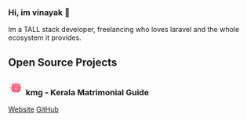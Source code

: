 ### Hi, im vinayak 👋

Im a TALL stack developer, freelancing who loves laravel and the whole ecosystem it provides.


## Open Source Projects

### <img src="icons/android-chrome-192x192.png" width="32"/> kmg - Kerala Matrimonial Guide

[Website](https://keralamatrimonialguide.in/) [GitHub](https://github.com/vinayakdev/kmg)
